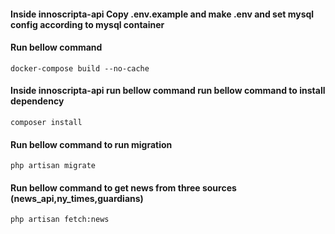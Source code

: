 #### Inside innoscripta-api Copy .env.example and make .env and set mysql config according to mysql container

#### Run bellow command
`docker-compose build --no-cache`

#### Inside innoscripta-api run bellow command run bellow command to install dependency
`composer install`


#### Run bellow command to run migration
`php artisan migrate`

#### Run bellow command to get news from three sources (news_api,ny_times,guardians)
`php artisan fetch:news`

